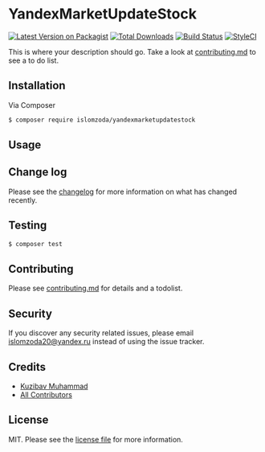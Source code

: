 # YandexMarketUpdateStock

[![Latest Version on Packagist][ico-version]][link-packagist]
[![Total Downloads][ico-downloads]][link-downloads]
[![Build Status][ico-travis]][link-travis]
[![StyleCI][ico-styleci]][link-styleci]

This is where your description should go. Take a look at [contributing.md](contributing.md) to see a to do list.

## Installation

Via Composer

``` bash
$ composer require islomzoda/yandexmarketupdatestock
```

## Usage

## Change log

Please see the [changelog](changelog.md) for more information on what has changed recently.

## Testing

``` bash
$ composer test
```

## Contributing

Please see [contributing.md](contributing.md) for details and a todolist.

## Security

If you discover any security related issues, please email islomzoda20@yandex.ru instead of using the issue tracker.

## Credits

- [Kuzibav Muhammad][link-author]
- [All Contributors][link-contributors]

## License

MIT. Please see the [license file](license.md) for more information.

[ico-version]: https://img.shields.io/packagist/v/islomzoda/yandexmarketupdatestock.svg?style=flat-square
[ico-downloads]: https://img.shields.io/packagist/dt/islomzoda/yandexmarketupdatestock.svg?style=flat-square
[ico-travis]: https://img.shields.io/travis/islomzoda/yandexmarketupdatestock/master.svg?style=flat-square
[ico-styleci]: https://styleci.io/repos/12345678/shield

[link-packagist]: https://packagist.org/packages/islomzoda/yandexmarketupdatestock
[link-downloads]: https://packagist.org/packages/islomzoda/yandexmarketupdatestock
[link-travis]: https://travis-ci.org/islomzoda/yandexmarketupdatestock
[link-styleci]: https://styleci.io/repos/12345678
[link-author]: https://github.com/islomzoda
[link-contributors]: ../../contributors
